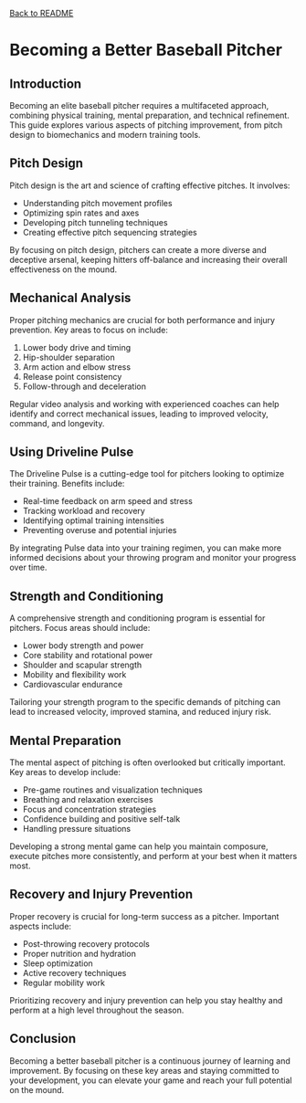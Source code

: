[Back to README](README.md)

# Becoming a Better Baseball Pitcher

## Introduction
Becoming an elite baseball pitcher requires a multifaceted approach, combining physical training, mental preparation, and technical refinement. This guide explores various aspects of pitching improvement, from pitch design to biomechanics and modern training tools.

## Pitch Design
Pitch design is the art and science of crafting effective pitches. It involves:

- Understanding pitch movement profiles
- Optimizing spin rates and axes
- Developing pitch tunneling techniques
- Creating effective pitch sequencing strategies

By focusing on pitch design, pitchers can create a more diverse and deceptive arsenal, keeping hitters off-balance and increasing their overall effectiveness on the mound.

## Mechanical Analysis
Proper pitching mechanics are crucial for both performance and injury prevention. Key areas to focus on include:

1. Lower body drive and timing
2. Hip-shoulder separation
3. Arm action and elbow stress
4. Release point consistency
5. Follow-through and deceleration

Regular video analysis and working with experienced coaches can help identify and correct mechanical issues, leading to improved velocity, command, and longevity.

## Using Driveline Pulse
The Driveline Pulse is a cutting-edge tool for pitchers looking to optimize their training. Benefits include:

- Real-time feedback on arm speed and stress
- Tracking workload and recovery
- Identifying optimal training intensities
- Preventing overuse and potential injuries

By integrating Pulse data into your training regimen, you can make more informed decisions about your throwing program and monitor your progress over time.

## Strength and Conditioning
A comprehensive strength and conditioning program is essential for pitchers. Focus areas should include:

- Lower body strength and power
- Core stability and rotational power
- Shoulder and scapular strength
- Mobility and flexibility work
- Cardiovascular endurance

Tailoring your strength program to the specific demands of pitching can lead to increased velocity, improved stamina, and reduced injury risk.

## Mental Preparation
The mental aspect of pitching is often overlooked but critically important. Key areas to develop include:

- Pre-game routines and visualization techniques
- Breathing and relaxation exercises
- Focus and concentration strategies
- Confidence building and positive self-talk
- Handling pressure situations

Developing a strong mental game can help you maintain composure, execute pitches more consistently, and perform at your best when it matters most.

## Recovery and Injury Prevention
Proper recovery is crucial for long-term success as a pitcher. Important aspects include:

- Post-throwing recovery protocols
- Proper nutrition and hydration
- Sleep optimization
- Active recovery techniques
- Regular mobility work

Prioritizing recovery and injury prevention can help you stay healthy and perform at a high level throughout the season.

## Conclusion
Becoming a better baseball pitcher is a continuous journey of learning and improvement. By focusing on these key areas and staying committed to your development, you can elevate your game and reach your full potential on the mound.
